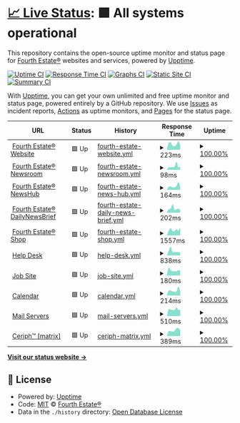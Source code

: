 # [📈 Live Status](https://status.fourthestate.org): <!--live status--> **🟩 All systems operational**

This repository contains the open-source uptime monitor and status page for [Fourth Estate®](https://www.fourthestate.org) websites and services, powered by [Upptime](https://github.com/upptime/upptime).

[![Uptime CI](https://github.com/FourthEstateOrg/status.fourthestate.org/workflows/Uptime%20CI/badge.svg)](https://github.com/FourthEstateOrg/status.fourthestate.org/actions?query=workflow%3A%22Uptime+CI%22)
[![Response Time CI](https://github.com/FourthEstateOrg/status.fourthestate.org/workflows/Response%20Time%20CI/badge.svg)](https://github.com/FourthEstateOrg/status.fourthestate.org/actions?query=workflow%3A%22Response+Time+CI%22)
[![Graphs CI](https://github.com/FourthEstateOrg/status.fourthestate.org/workflows/Graphs%20CI/badge.svg)](https://github.com/FourthEstateOrg/status.fourthestate.org/actions?query=workflow%3A%22Graphs+CI%22)
[![Static Site CI](https://github.com/FourthEstateOrg/status.fourthestate.org/workflows/Static%20Site%20CI/badge.svg)](https://github.com/FourthEstateOrg/status.fourthestate.org/actions?query=workflow%3A%22Static+Site+CI%22)
[![Summary CI](https://github.com/FourthEstateOrg/status.fourthestate.org/workflows/Summary%20CI/badge.svg)](https://github.com/FourthEstateOrg/status.fourthestate.org/actions?query=workflow%3A%22Summary+CI%22)

With [Upptime](https://upptime.js.org), you can get your own unlimited and free uptime monitor and status page, powered entirely by a GitHub repository. We use [Issues](https://github.com/FourthEstateOrg/status.fourthestate.org/issues) as incident reports, [Actions](https://github.com/FourthEstateOrg/status.fourthestate.org/actions) as uptime monitors, and [Pages](https://status.fourthestate.org) for the status page.

<!--start: status pages-->
<!-- This summary is generated by Upptime (https://github.com/upptime/upptime) -->
<!-- Do not edit this manually, your changes will be overwritten -->
<!-- prettier-ignore -->
| URL | Status | History | Response Time | Uptime |
| --- | ------ | ------- | ------------- | ------ |
| <img alt="" src="https://favicons.githubusercontent.com/www.fourthestate.org" height="13"> [Fourth Estate® Website](https://www.fourthestate.org) | 🟩 Up | [fourth-estate-website.yml](https://github.com/FourthEstateOrg/status.fourthestate.org/commits/HEAD/history/fourth-estate-website.yml) | <details><summary><img alt="Response time graph" src="./graphs/fourth-estate-website/response-time-week.png" height="20"> 223ms</summary><br><a href="https://status.fourthestate.org/history/fourth-estate-website"><img alt="Response time 251" src="https://img.shields.io/endpoint?url=https%3A%2F%2Fraw.githubusercontent.com%2FFourthEstateOrg%2Fstatus.fourthestate.org%2FHEAD%2Fapi%2Ffourth-estate-website%2Fresponse-time.json"></a><br><a href="https://status.fourthestate.org/history/fourth-estate-website"><img alt="24-hour response time 307" src="https://img.shields.io/endpoint?url=https%3A%2F%2Fraw.githubusercontent.com%2FFourthEstateOrg%2Fstatus.fourthestate.org%2FHEAD%2Fapi%2Ffourth-estate-website%2Fresponse-time-day.json"></a><br><a href="https://status.fourthestate.org/history/fourth-estate-website"><img alt="7-day response time 223" src="https://img.shields.io/endpoint?url=https%3A%2F%2Fraw.githubusercontent.com%2FFourthEstateOrg%2Fstatus.fourthestate.org%2FHEAD%2Fapi%2Ffourth-estate-website%2Fresponse-time-week.json"></a><br><a href="https://status.fourthestate.org/history/fourth-estate-website"><img alt="30-day response time 251" src="https://img.shields.io/endpoint?url=https%3A%2F%2Fraw.githubusercontent.com%2FFourthEstateOrg%2Fstatus.fourthestate.org%2FHEAD%2Fapi%2Ffourth-estate-website%2Fresponse-time-month.json"></a><br><a href="https://status.fourthestate.org/history/fourth-estate-website"><img alt="1-year response time 251" src="https://img.shields.io/endpoint?url=https%3A%2F%2Fraw.githubusercontent.com%2FFourthEstateOrg%2Fstatus.fourthestate.org%2FHEAD%2Fapi%2Ffourth-estate-website%2Fresponse-time-year.json"></a></details> | <details><summary><a href="https://status.fourthestate.org/history/fourth-estate-website">100.00%</a></summary><a href="https://status.fourthestate.org/history/fourth-estate-website"><img alt="All-time uptime 100.00%" src="https://img.shields.io/endpoint?url=https%3A%2F%2Fraw.githubusercontent.com%2FFourthEstateOrg%2Fstatus.fourthestate.org%2FHEAD%2Fapi%2Ffourth-estate-website%2Fuptime.json"></a><br><a href="https://status.fourthestate.org/history/fourth-estate-website"><img alt="24-hour uptime 100.00%" src="https://img.shields.io/endpoint?url=https%3A%2F%2Fraw.githubusercontent.com%2FFourthEstateOrg%2Fstatus.fourthestate.org%2FHEAD%2Fapi%2Ffourth-estate-website%2Fuptime-day.json"></a><br><a href="https://status.fourthestate.org/history/fourth-estate-website"><img alt="7-day uptime 100.00%" src="https://img.shields.io/endpoint?url=https%3A%2F%2Fraw.githubusercontent.com%2FFourthEstateOrg%2Fstatus.fourthestate.org%2FHEAD%2Fapi%2Ffourth-estate-website%2Fuptime-week.json"></a><br><a href="https://status.fourthestate.org/history/fourth-estate-website"><img alt="30-day uptime 100.00%" src="https://img.shields.io/endpoint?url=https%3A%2F%2Fraw.githubusercontent.com%2FFourthEstateOrg%2Fstatus.fourthestate.org%2FHEAD%2Fapi%2Ffourth-estate-website%2Fuptime-month.json"></a><br><a href="https://status.fourthestate.org/history/fourth-estate-website"><img alt="1-year uptime 100.00%" src="https://img.shields.io/endpoint?url=https%3A%2F%2Fraw.githubusercontent.com%2FFourthEstateOrg%2Fstatus.fourthestate.org%2FHEAD%2Fapi%2Ffourth-estate-website%2Fuptime-year.json"></a></details>
| <img alt="" src="https://favicons.githubusercontent.com/newsroom.fourthestate.org" height="13"> [Fourth Estate® Newsroom](https://newsroom.fourthestate.org) | 🟩 Up | [fourth-estate-newsroom.yml](https://github.com/FourthEstateOrg/status.fourthestate.org/commits/HEAD/history/fourth-estate-newsroom.yml) | <details><summary><img alt="Response time graph" src="./graphs/fourth-estate-newsroom/response-time-week.png" height="20"> 98ms</summary><br><a href="https://status.fourthestate.org/history/fourth-estate-newsroom"><img alt="Response time 123" src="https://img.shields.io/endpoint?url=https%3A%2F%2Fraw.githubusercontent.com%2FFourthEstateOrg%2Fstatus.fourthestate.org%2FHEAD%2Fapi%2Ffourth-estate-newsroom%2Fresponse-time.json"></a><br><a href="https://status.fourthestate.org/history/fourth-estate-newsroom"><img alt="24-hour response time 69" src="https://img.shields.io/endpoint?url=https%3A%2F%2Fraw.githubusercontent.com%2FFourthEstateOrg%2Fstatus.fourthestate.org%2FHEAD%2Fapi%2Ffourth-estate-newsroom%2Fresponse-time-day.json"></a><br><a href="https://status.fourthestate.org/history/fourth-estate-newsroom"><img alt="7-day response time 98" src="https://img.shields.io/endpoint?url=https%3A%2F%2Fraw.githubusercontent.com%2FFourthEstateOrg%2Fstatus.fourthestate.org%2FHEAD%2Fapi%2Ffourth-estate-newsroom%2Fresponse-time-week.json"></a><br><a href="https://status.fourthestate.org/history/fourth-estate-newsroom"><img alt="30-day response time 123" src="https://img.shields.io/endpoint?url=https%3A%2F%2Fraw.githubusercontent.com%2FFourthEstateOrg%2Fstatus.fourthestate.org%2FHEAD%2Fapi%2Ffourth-estate-newsroom%2Fresponse-time-month.json"></a><br><a href="https://status.fourthestate.org/history/fourth-estate-newsroom"><img alt="1-year response time 123" src="https://img.shields.io/endpoint?url=https%3A%2F%2Fraw.githubusercontent.com%2FFourthEstateOrg%2Fstatus.fourthestate.org%2FHEAD%2Fapi%2Ffourth-estate-newsroom%2Fresponse-time-year.json"></a></details> | <details><summary><a href="https://status.fourthestate.org/history/fourth-estate-newsroom">100.00%</a></summary><a href="https://status.fourthestate.org/history/fourth-estate-newsroom"><img alt="All-time uptime 100.00%" src="https://img.shields.io/endpoint?url=https%3A%2F%2Fraw.githubusercontent.com%2FFourthEstateOrg%2Fstatus.fourthestate.org%2FHEAD%2Fapi%2Ffourth-estate-newsroom%2Fuptime.json"></a><br><a href="https://status.fourthestate.org/history/fourth-estate-newsroom"><img alt="24-hour uptime 100.00%" src="https://img.shields.io/endpoint?url=https%3A%2F%2Fraw.githubusercontent.com%2FFourthEstateOrg%2Fstatus.fourthestate.org%2FHEAD%2Fapi%2Ffourth-estate-newsroom%2Fuptime-day.json"></a><br><a href="https://status.fourthestate.org/history/fourth-estate-newsroom"><img alt="7-day uptime 100.00%" src="https://img.shields.io/endpoint?url=https%3A%2F%2Fraw.githubusercontent.com%2FFourthEstateOrg%2Fstatus.fourthestate.org%2FHEAD%2Fapi%2Ffourth-estate-newsroom%2Fuptime-week.json"></a><br><a href="https://status.fourthestate.org/history/fourth-estate-newsroom"><img alt="30-day uptime 100.00%" src="https://img.shields.io/endpoint?url=https%3A%2F%2Fraw.githubusercontent.com%2FFourthEstateOrg%2Fstatus.fourthestate.org%2FHEAD%2Fapi%2Ffourth-estate-newsroom%2Fuptime-month.json"></a><br><a href="https://status.fourthestate.org/history/fourth-estate-newsroom"><img alt="1-year uptime 100.00%" src="https://img.shields.io/endpoint?url=https%3A%2F%2Fraw.githubusercontent.com%2FFourthEstateOrg%2Fstatus.fourthestate.org%2FHEAD%2Fapi%2Ffourth-estate-newsroom%2Fuptime-year.json"></a></details>
| <img alt="" src="https://favicons.githubusercontent.com/newshub.fourthestate.org" height="13"> [Fourth Estate® NewsHub](https://newshub.fourthestate.org) | 🟩 Up | [fourth-estate-news-hub.yml](https://github.com/FourthEstateOrg/status.fourthestate.org/commits/HEAD/history/fourth-estate-news-hub.yml) | <details><summary><img alt="Response time graph" src="./graphs/fourth-estate-news-hub/response-time-week.png" height="20"> 164ms</summary><br><a href="https://status.fourthestate.org/history/fourth-estate-news-hub"><img alt="Response time 242" src="https://img.shields.io/endpoint?url=https%3A%2F%2Fraw.githubusercontent.com%2FFourthEstateOrg%2Fstatus.fourthestate.org%2FHEAD%2Fapi%2Ffourth-estate-news-hub%2Fresponse-time.json"></a><br><a href="https://status.fourthestate.org/history/fourth-estate-news-hub"><img alt="24-hour response time 272" src="https://img.shields.io/endpoint?url=https%3A%2F%2Fraw.githubusercontent.com%2FFourthEstateOrg%2Fstatus.fourthestate.org%2FHEAD%2Fapi%2Ffourth-estate-news-hub%2Fresponse-time-day.json"></a><br><a href="https://status.fourthestate.org/history/fourth-estate-news-hub"><img alt="7-day response time 164" src="https://img.shields.io/endpoint?url=https%3A%2F%2Fraw.githubusercontent.com%2FFourthEstateOrg%2Fstatus.fourthestate.org%2FHEAD%2Fapi%2Ffourth-estate-news-hub%2Fresponse-time-week.json"></a><br><a href="https://status.fourthestate.org/history/fourth-estate-news-hub"><img alt="30-day response time 242" src="https://img.shields.io/endpoint?url=https%3A%2F%2Fraw.githubusercontent.com%2FFourthEstateOrg%2Fstatus.fourthestate.org%2FHEAD%2Fapi%2Ffourth-estate-news-hub%2Fresponse-time-month.json"></a><br><a href="https://status.fourthestate.org/history/fourth-estate-news-hub"><img alt="1-year response time 242" src="https://img.shields.io/endpoint?url=https%3A%2F%2Fraw.githubusercontent.com%2FFourthEstateOrg%2Fstatus.fourthestate.org%2FHEAD%2Fapi%2Ffourth-estate-news-hub%2Fresponse-time-year.json"></a></details> | <details><summary><a href="https://status.fourthestate.org/history/fourth-estate-news-hub">100.00%</a></summary><a href="https://status.fourthestate.org/history/fourth-estate-news-hub"><img alt="All-time uptime 100.00%" src="https://img.shields.io/endpoint?url=https%3A%2F%2Fraw.githubusercontent.com%2FFourthEstateOrg%2Fstatus.fourthestate.org%2FHEAD%2Fapi%2Ffourth-estate-news-hub%2Fuptime.json"></a><br><a href="https://status.fourthestate.org/history/fourth-estate-news-hub"><img alt="24-hour uptime 100.00%" src="https://img.shields.io/endpoint?url=https%3A%2F%2Fraw.githubusercontent.com%2FFourthEstateOrg%2Fstatus.fourthestate.org%2FHEAD%2Fapi%2Ffourth-estate-news-hub%2Fuptime-day.json"></a><br><a href="https://status.fourthestate.org/history/fourth-estate-news-hub"><img alt="7-day uptime 100.00%" src="https://img.shields.io/endpoint?url=https%3A%2F%2Fraw.githubusercontent.com%2FFourthEstateOrg%2Fstatus.fourthestate.org%2FHEAD%2Fapi%2Ffourth-estate-news-hub%2Fuptime-week.json"></a><br><a href="https://status.fourthestate.org/history/fourth-estate-news-hub"><img alt="30-day uptime 100.00%" src="https://img.shields.io/endpoint?url=https%3A%2F%2Fraw.githubusercontent.com%2FFourthEstateOrg%2Fstatus.fourthestate.org%2FHEAD%2Fapi%2Ffourth-estate-news-hub%2Fuptime-month.json"></a><br><a href="https://status.fourthestate.org/history/fourth-estate-news-hub"><img alt="1-year uptime 100.00%" src="https://img.shields.io/endpoint?url=https%3A%2F%2Fraw.githubusercontent.com%2FFourthEstateOrg%2Fstatus.fourthestate.org%2FHEAD%2Fapi%2Ffourth-estate-news-hub%2Fuptime-year.json"></a></details>
| <img alt="" src="https://favicons.githubusercontent.com/dailynewsbrief.com" height="13"> [Fourth Estate® DailyNewsBrief](https://dailynewsbrief.com) | 🟩 Up | [fourth-estate-daily-news-brief.yml](https://github.com/FourthEstateOrg/status.fourthestate.org/commits/HEAD/history/fourth-estate-daily-news-brief.yml) | <details><summary><img alt="Response time graph" src="./graphs/fourth-estate-daily-news-brief/response-time-week.png" height="20"> 202ms</summary><br><a href="https://status.fourthestate.org/history/fourth-estate-daily-news-brief"><img alt="Response time 205" src="https://img.shields.io/endpoint?url=https%3A%2F%2Fraw.githubusercontent.com%2FFourthEstateOrg%2Fstatus.fourthestate.org%2FHEAD%2Fapi%2Ffourth-estate-daily-news-brief%2Fresponse-time.json"></a><br><a href="https://status.fourthestate.org/history/fourth-estate-daily-news-brief"><img alt="24-hour response time 167" src="https://img.shields.io/endpoint?url=https%3A%2F%2Fraw.githubusercontent.com%2FFourthEstateOrg%2Fstatus.fourthestate.org%2FHEAD%2Fapi%2Ffourth-estate-daily-news-brief%2Fresponse-time-day.json"></a><br><a href="https://status.fourthestate.org/history/fourth-estate-daily-news-brief"><img alt="7-day response time 202" src="https://img.shields.io/endpoint?url=https%3A%2F%2Fraw.githubusercontent.com%2FFourthEstateOrg%2Fstatus.fourthestate.org%2FHEAD%2Fapi%2Ffourth-estate-daily-news-brief%2Fresponse-time-week.json"></a><br><a href="https://status.fourthestate.org/history/fourth-estate-daily-news-brief"><img alt="30-day response time 205" src="https://img.shields.io/endpoint?url=https%3A%2F%2Fraw.githubusercontent.com%2FFourthEstateOrg%2Fstatus.fourthestate.org%2FHEAD%2Fapi%2Ffourth-estate-daily-news-brief%2Fresponse-time-month.json"></a><br><a href="https://status.fourthestate.org/history/fourth-estate-daily-news-brief"><img alt="1-year response time 205" src="https://img.shields.io/endpoint?url=https%3A%2F%2Fraw.githubusercontent.com%2FFourthEstateOrg%2Fstatus.fourthestate.org%2FHEAD%2Fapi%2Ffourth-estate-daily-news-brief%2Fresponse-time-year.json"></a></details> | <details><summary><a href="https://status.fourthestate.org/history/fourth-estate-daily-news-brief">100.00%</a></summary><a href="https://status.fourthestate.org/history/fourth-estate-daily-news-brief"><img alt="All-time uptime 100.00%" src="https://img.shields.io/endpoint?url=https%3A%2F%2Fraw.githubusercontent.com%2FFourthEstateOrg%2Fstatus.fourthestate.org%2FHEAD%2Fapi%2Ffourth-estate-daily-news-brief%2Fuptime.json"></a><br><a href="https://status.fourthestate.org/history/fourth-estate-daily-news-brief"><img alt="24-hour uptime 100.00%" src="https://img.shields.io/endpoint?url=https%3A%2F%2Fraw.githubusercontent.com%2FFourthEstateOrg%2Fstatus.fourthestate.org%2FHEAD%2Fapi%2Ffourth-estate-daily-news-brief%2Fuptime-day.json"></a><br><a href="https://status.fourthestate.org/history/fourth-estate-daily-news-brief"><img alt="7-day uptime 100.00%" src="https://img.shields.io/endpoint?url=https%3A%2F%2Fraw.githubusercontent.com%2FFourthEstateOrg%2Fstatus.fourthestate.org%2FHEAD%2Fapi%2Ffourth-estate-daily-news-brief%2Fuptime-week.json"></a><br><a href="https://status.fourthestate.org/history/fourth-estate-daily-news-brief"><img alt="30-day uptime 100.00%" src="https://img.shields.io/endpoint?url=https%3A%2F%2Fraw.githubusercontent.com%2FFourthEstateOrg%2Fstatus.fourthestate.org%2FHEAD%2Fapi%2Ffourth-estate-daily-news-brief%2Fuptime-month.json"></a><br><a href="https://status.fourthestate.org/history/fourth-estate-daily-news-brief"><img alt="1-year uptime 100.00%" src="https://img.shields.io/endpoint?url=https%3A%2F%2Fraw.githubusercontent.com%2FFourthEstateOrg%2Fstatus.fourthestate.org%2FHEAD%2Fapi%2Ffourth-estate-daily-news-brief%2Fuptime-year.json"></a></details>
| <img alt="" src="https://favicons.githubusercontent.com/shop.fourthestate.org" height="13"> [Fourth Estate® Shop](https://shop.fourthestate.org/) | 🟩 Up | [fourth-estate-shop.yml](https://github.com/FourthEstateOrg/status.fourthestate.org/commits/HEAD/history/fourth-estate-shop.yml) | <details><summary><img alt="Response time graph" src="./graphs/fourth-estate-shop/response-time-week.png" height="20"> 1557ms</summary><br><a href="https://status.fourthestate.org/history/fourth-estate-shop"><img alt="Response time 1679" src="https://img.shields.io/endpoint?url=https%3A%2F%2Fraw.githubusercontent.com%2FFourthEstateOrg%2Fstatus.fourthestate.org%2FHEAD%2Fapi%2Ffourth-estate-shop%2Fresponse-time.json"></a><br><a href="https://status.fourthestate.org/history/fourth-estate-shop"><img alt="24-hour response time 1338" src="https://img.shields.io/endpoint?url=https%3A%2F%2Fraw.githubusercontent.com%2FFourthEstateOrg%2Fstatus.fourthestate.org%2FHEAD%2Fapi%2Ffourth-estate-shop%2Fresponse-time-day.json"></a><br><a href="https://status.fourthestate.org/history/fourth-estate-shop"><img alt="7-day response time 1557" src="https://img.shields.io/endpoint?url=https%3A%2F%2Fraw.githubusercontent.com%2FFourthEstateOrg%2Fstatus.fourthestate.org%2FHEAD%2Fapi%2Ffourth-estate-shop%2Fresponse-time-week.json"></a><br><a href="https://status.fourthestate.org/history/fourth-estate-shop"><img alt="30-day response time 1679" src="https://img.shields.io/endpoint?url=https%3A%2F%2Fraw.githubusercontent.com%2FFourthEstateOrg%2Fstatus.fourthestate.org%2FHEAD%2Fapi%2Ffourth-estate-shop%2Fresponse-time-month.json"></a><br><a href="https://status.fourthestate.org/history/fourth-estate-shop"><img alt="1-year response time 1679" src="https://img.shields.io/endpoint?url=https%3A%2F%2Fraw.githubusercontent.com%2FFourthEstateOrg%2Fstatus.fourthestate.org%2FHEAD%2Fapi%2Ffourth-estate-shop%2Fresponse-time-year.json"></a></details> | <details><summary><a href="https://status.fourthestate.org/history/fourth-estate-shop">100.00%</a></summary><a href="https://status.fourthestate.org/history/fourth-estate-shop"><img alt="All-time uptime 100.00%" src="https://img.shields.io/endpoint?url=https%3A%2F%2Fraw.githubusercontent.com%2FFourthEstateOrg%2Fstatus.fourthestate.org%2FHEAD%2Fapi%2Ffourth-estate-shop%2Fuptime.json"></a><br><a href="https://status.fourthestate.org/history/fourth-estate-shop"><img alt="24-hour uptime 100.00%" src="https://img.shields.io/endpoint?url=https%3A%2F%2Fraw.githubusercontent.com%2FFourthEstateOrg%2Fstatus.fourthestate.org%2FHEAD%2Fapi%2Ffourth-estate-shop%2Fuptime-day.json"></a><br><a href="https://status.fourthestate.org/history/fourth-estate-shop"><img alt="7-day uptime 100.00%" src="https://img.shields.io/endpoint?url=https%3A%2F%2Fraw.githubusercontent.com%2FFourthEstateOrg%2Fstatus.fourthestate.org%2FHEAD%2Fapi%2Ffourth-estate-shop%2Fuptime-week.json"></a><br><a href="https://status.fourthestate.org/history/fourth-estate-shop"><img alt="30-day uptime 100.00%" src="https://img.shields.io/endpoint?url=https%3A%2F%2Fraw.githubusercontent.com%2FFourthEstateOrg%2Fstatus.fourthestate.org%2FHEAD%2Fapi%2Ffourth-estate-shop%2Fuptime-month.json"></a><br><a href="https://status.fourthestate.org/history/fourth-estate-shop"><img alt="1-year uptime 100.00%" src="https://img.shields.io/endpoint?url=https%3A%2F%2Fraw.githubusercontent.com%2FFourthEstateOrg%2Fstatus.fourthestate.org%2FHEAD%2Fapi%2Ffourth-estate-shop%2Fuptime-year.json"></a></details>
| <img alt="" src="https://favicons.githubusercontent.com/helpdesk.fourthestate.org" height="13"> [Help Desk](https://helpdesk.fourthestate.org) | 🟩 Up | [help-desk.yml](https://github.com/FourthEstateOrg/status.fourthestate.org/commits/HEAD/history/help-desk.yml) | <details><summary><img alt="Response time graph" src="./graphs/help-desk/response-time-week.png" height="20"> 838ms</summary><br><a href="https://status.fourthestate.org/history/help-desk"><img alt="Response time 801" src="https://img.shields.io/endpoint?url=https%3A%2F%2Fraw.githubusercontent.com%2FFourthEstateOrg%2Fstatus.fourthestate.org%2FHEAD%2Fapi%2Fhelp-desk%2Fresponse-time.json"></a><br><a href="https://status.fourthestate.org/history/help-desk"><img alt="24-hour response time 994" src="https://img.shields.io/endpoint?url=https%3A%2F%2Fraw.githubusercontent.com%2FFourthEstateOrg%2Fstatus.fourthestate.org%2FHEAD%2Fapi%2Fhelp-desk%2Fresponse-time-day.json"></a><br><a href="https://status.fourthestate.org/history/help-desk"><img alt="7-day response time 838" src="https://img.shields.io/endpoint?url=https%3A%2F%2Fraw.githubusercontent.com%2FFourthEstateOrg%2Fstatus.fourthestate.org%2FHEAD%2Fapi%2Fhelp-desk%2Fresponse-time-week.json"></a><br><a href="https://status.fourthestate.org/history/help-desk"><img alt="30-day response time 801" src="https://img.shields.io/endpoint?url=https%3A%2F%2Fraw.githubusercontent.com%2FFourthEstateOrg%2Fstatus.fourthestate.org%2FHEAD%2Fapi%2Fhelp-desk%2Fresponse-time-month.json"></a><br><a href="https://status.fourthestate.org/history/help-desk"><img alt="1-year response time 801" src="https://img.shields.io/endpoint?url=https%3A%2F%2Fraw.githubusercontent.com%2FFourthEstateOrg%2Fstatus.fourthestate.org%2FHEAD%2Fapi%2Fhelp-desk%2Fresponse-time-year.json"></a></details> | <details><summary><a href="https://status.fourthestate.org/history/help-desk">100.00%</a></summary><a href="https://status.fourthestate.org/history/help-desk"><img alt="All-time uptime 99.25%" src="https://img.shields.io/endpoint?url=https%3A%2F%2Fraw.githubusercontent.com%2FFourthEstateOrg%2Fstatus.fourthestate.org%2FHEAD%2Fapi%2Fhelp-desk%2Fuptime.json"></a><br><a href="https://status.fourthestate.org/history/help-desk"><img alt="24-hour uptime 100.00%" src="https://img.shields.io/endpoint?url=https%3A%2F%2Fraw.githubusercontent.com%2FFourthEstateOrg%2Fstatus.fourthestate.org%2FHEAD%2Fapi%2Fhelp-desk%2Fuptime-day.json"></a><br><a href="https://status.fourthestate.org/history/help-desk"><img alt="7-day uptime 100.00%" src="https://img.shields.io/endpoint?url=https%3A%2F%2Fraw.githubusercontent.com%2FFourthEstateOrg%2Fstatus.fourthestate.org%2FHEAD%2Fapi%2Fhelp-desk%2Fuptime-week.json"></a><br><a href="https://status.fourthestate.org/history/help-desk"><img alt="30-day uptime 99.25%" src="https://img.shields.io/endpoint?url=https%3A%2F%2Fraw.githubusercontent.com%2FFourthEstateOrg%2Fstatus.fourthestate.org%2FHEAD%2Fapi%2Fhelp-desk%2Fuptime-month.json"></a><br><a href="https://status.fourthestate.org/history/help-desk"><img alt="1-year uptime 99.25%" src="https://img.shields.io/endpoint?url=https%3A%2F%2Fraw.githubusercontent.com%2FFourthEstateOrg%2Fstatus.fourthestate.org%2FHEAD%2Fapi%2Fhelp-desk%2Fuptime-year.json"></a></details>
| <img alt="" src="https://favicons.githubusercontent.com/jobs.fourthestate.org" height="13"> [Job Site](https://jobs.fourthestate.org) | 🟩 Up | [job-site.yml](https://github.com/FourthEstateOrg/status.fourthestate.org/commits/HEAD/history/job-site.yml) | <details><summary><img alt="Response time graph" src="./graphs/job-site/response-time-week.png" height="20"> 180ms</summary><br><a href="https://status.fourthestate.org/history/job-site"><img alt="Response time 212" src="https://img.shields.io/endpoint?url=https%3A%2F%2Fraw.githubusercontent.com%2FFourthEstateOrg%2Fstatus.fourthestate.org%2FHEAD%2Fapi%2Fjob-site%2Fresponse-time.json"></a><br><a href="https://status.fourthestate.org/history/job-site"><img alt="24-hour response time 332" src="https://img.shields.io/endpoint?url=https%3A%2F%2Fraw.githubusercontent.com%2FFourthEstateOrg%2Fstatus.fourthestate.org%2FHEAD%2Fapi%2Fjob-site%2Fresponse-time-day.json"></a><br><a href="https://status.fourthestate.org/history/job-site"><img alt="7-day response time 180" src="https://img.shields.io/endpoint?url=https%3A%2F%2Fraw.githubusercontent.com%2FFourthEstateOrg%2Fstatus.fourthestate.org%2FHEAD%2Fapi%2Fjob-site%2Fresponse-time-week.json"></a><br><a href="https://status.fourthestate.org/history/job-site"><img alt="30-day response time 212" src="https://img.shields.io/endpoint?url=https%3A%2F%2Fraw.githubusercontent.com%2FFourthEstateOrg%2Fstatus.fourthestate.org%2FHEAD%2Fapi%2Fjob-site%2Fresponse-time-month.json"></a><br><a href="https://status.fourthestate.org/history/job-site"><img alt="1-year response time 212" src="https://img.shields.io/endpoint?url=https%3A%2F%2Fraw.githubusercontent.com%2FFourthEstateOrg%2Fstatus.fourthestate.org%2FHEAD%2Fapi%2Fjob-site%2Fresponse-time-year.json"></a></details> | <details><summary><a href="https://status.fourthestate.org/history/job-site">100.00%</a></summary><a href="https://status.fourthestate.org/history/job-site"><img alt="All-time uptime 100.00%" src="https://img.shields.io/endpoint?url=https%3A%2F%2Fraw.githubusercontent.com%2FFourthEstateOrg%2Fstatus.fourthestate.org%2FHEAD%2Fapi%2Fjob-site%2Fuptime.json"></a><br><a href="https://status.fourthestate.org/history/job-site"><img alt="24-hour uptime 100.00%" src="https://img.shields.io/endpoint?url=https%3A%2F%2Fraw.githubusercontent.com%2FFourthEstateOrg%2Fstatus.fourthestate.org%2FHEAD%2Fapi%2Fjob-site%2Fuptime-day.json"></a><br><a href="https://status.fourthestate.org/history/job-site"><img alt="7-day uptime 100.00%" src="https://img.shields.io/endpoint?url=https%3A%2F%2Fraw.githubusercontent.com%2FFourthEstateOrg%2Fstatus.fourthestate.org%2FHEAD%2Fapi%2Fjob-site%2Fuptime-week.json"></a><br><a href="https://status.fourthestate.org/history/job-site"><img alt="30-day uptime 100.00%" src="https://img.shields.io/endpoint?url=https%3A%2F%2Fraw.githubusercontent.com%2FFourthEstateOrg%2Fstatus.fourthestate.org%2FHEAD%2Fapi%2Fjob-site%2Fuptime-month.json"></a><br><a href="https://status.fourthestate.org/history/job-site"><img alt="1-year uptime 100.00%" src="https://img.shields.io/endpoint?url=https%3A%2F%2Fraw.githubusercontent.com%2FFourthEstateOrg%2Fstatus.fourthestate.org%2FHEAD%2Fapi%2Fjob-site%2Fuptime-year.json"></a></details>
| <img alt="" src="https://favicons.githubusercontent.com/calendar.fourthestate.org" height="13"> [Calendar](https://calendar.fourthestate.org/) | 🟩 Up | [calendar.yml](https://github.com/FourthEstateOrg/status.fourthestate.org/commits/HEAD/history/calendar.yml) | <details><summary><img alt="Response time graph" src="./graphs/calendar/response-time-week.png" height="20"> 214ms</summary><br><a href="https://status.fourthestate.org/history/calendar"><img alt="Response time 218" src="https://img.shields.io/endpoint?url=https%3A%2F%2Fraw.githubusercontent.com%2FFourthEstateOrg%2Fstatus.fourthestate.org%2FHEAD%2Fapi%2Fcalendar%2Fresponse-time.json"></a><br><a href="https://status.fourthestate.org/history/calendar"><img alt="24-hour response time 185" src="https://img.shields.io/endpoint?url=https%3A%2F%2Fraw.githubusercontent.com%2FFourthEstateOrg%2Fstatus.fourthestate.org%2FHEAD%2Fapi%2Fcalendar%2Fresponse-time-day.json"></a><br><a href="https://status.fourthestate.org/history/calendar"><img alt="7-day response time 214" src="https://img.shields.io/endpoint?url=https%3A%2F%2Fraw.githubusercontent.com%2FFourthEstateOrg%2Fstatus.fourthestate.org%2FHEAD%2Fapi%2Fcalendar%2Fresponse-time-week.json"></a><br><a href="https://status.fourthestate.org/history/calendar"><img alt="30-day response time 218" src="https://img.shields.io/endpoint?url=https%3A%2F%2Fraw.githubusercontent.com%2FFourthEstateOrg%2Fstatus.fourthestate.org%2FHEAD%2Fapi%2Fcalendar%2Fresponse-time-month.json"></a><br><a href="https://status.fourthestate.org/history/calendar"><img alt="1-year response time 218" src="https://img.shields.io/endpoint?url=https%3A%2F%2Fraw.githubusercontent.com%2FFourthEstateOrg%2Fstatus.fourthestate.org%2FHEAD%2Fapi%2Fcalendar%2Fresponse-time-year.json"></a></details> | <details><summary><a href="https://status.fourthestate.org/history/calendar">100.00%</a></summary><a href="https://status.fourthestate.org/history/calendar"><img alt="All-time uptime 100.00%" src="https://img.shields.io/endpoint?url=https%3A%2F%2Fraw.githubusercontent.com%2FFourthEstateOrg%2Fstatus.fourthestate.org%2FHEAD%2Fapi%2Fcalendar%2Fuptime.json"></a><br><a href="https://status.fourthestate.org/history/calendar"><img alt="24-hour uptime 100.00%" src="https://img.shields.io/endpoint?url=https%3A%2F%2Fraw.githubusercontent.com%2FFourthEstateOrg%2Fstatus.fourthestate.org%2FHEAD%2Fapi%2Fcalendar%2Fuptime-day.json"></a><br><a href="https://status.fourthestate.org/history/calendar"><img alt="7-day uptime 100.00%" src="https://img.shields.io/endpoint?url=https%3A%2F%2Fraw.githubusercontent.com%2FFourthEstateOrg%2Fstatus.fourthestate.org%2FHEAD%2Fapi%2Fcalendar%2Fuptime-week.json"></a><br><a href="https://status.fourthestate.org/history/calendar"><img alt="30-day uptime 100.00%" src="https://img.shields.io/endpoint?url=https%3A%2F%2Fraw.githubusercontent.com%2FFourthEstateOrg%2Fstatus.fourthestate.org%2FHEAD%2Fapi%2Fcalendar%2Fuptime-month.json"></a><br><a href="https://status.fourthestate.org/history/calendar"><img alt="1-year uptime 100.00%" src="https://img.shields.io/endpoint?url=https%3A%2F%2Fraw.githubusercontent.com%2FFourthEstateOrg%2Fstatus.fourthestate.org%2FHEAD%2Fapi%2Fcalendar%2Fuptime-year.json"></a></details>
| <img alt="" src="https://favicons.githubusercontent.com/mail.fourthestate.org" height="13"> [Mail Servers](https://mail.fourthestate.org/) | 🟩 Up | [mail-servers.yml](https://github.com/FourthEstateOrg/status.fourthestate.org/commits/HEAD/history/mail-servers.yml) | <details><summary><img alt="Response time graph" src="./graphs/mail-servers/response-time-week.png" height="20"> 510ms</summary><br><a href="https://status.fourthestate.org/history/mail-servers"><img alt="Response time 571" src="https://img.shields.io/endpoint?url=https%3A%2F%2Fraw.githubusercontent.com%2FFourthEstateOrg%2Fstatus.fourthestate.org%2FHEAD%2Fapi%2Fmail-servers%2Fresponse-time.json"></a><br><a href="https://status.fourthestate.org/history/mail-servers"><img alt="24-hour response time 485" src="https://img.shields.io/endpoint?url=https%3A%2F%2Fraw.githubusercontent.com%2FFourthEstateOrg%2Fstatus.fourthestate.org%2FHEAD%2Fapi%2Fmail-servers%2Fresponse-time-day.json"></a><br><a href="https://status.fourthestate.org/history/mail-servers"><img alt="7-day response time 510" src="https://img.shields.io/endpoint?url=https%3A%2F%2Fraw.githubusercontent.com%2FFourthEstateOrg%2Fstatus.fourthestate.org%2FHEAD%2Fapi%2Fmail-servers%2Fresponse-time-week.json"></a><br><a href="https://status.fourthestate.org/history/mail-servers"><img alt="30-day response time 571" src="https://img.shields.io/endpoint?url=https%3A%2F%2Fraw.githubusercontent.com%2FFourthEstateOrg%2Fstatus.fourthestate.org%2FHEAD%2Fapi%2Fmail-servers%2Fresponse-time-month.json"></a><br><a href="https://status.fourthestate.org/history/mail-servers"><img alt="1-year response time 571" src="https://img.shields.io/endpoint?url=https%3A%2F%2Fraw.githubusercontent.com%2FFourthEstateOrg%2Fstatus.fourthestate.org%2FHEAD%2Fapi%2Fmail-servers%2Fresponse-time-year.json"></a></details> | <details><summary><a href="https://status.fourthestate.org/history/mail-servers">100.00%</a></summary><a href="https://status.fourthestate.org/history/mail-servers"><img alt="All-time uptime 100.00%" src="https://img.shields.io/endpoint?url=https%3A%2F%2Fraw.githubusercontent.com%2FFourthEstateOrg%2Fstatus.fourthestate.org%2FHEAD%2Fapi%2Fmail-servers%2Fuptime.json"></a><br><a href="https://status.fourthestate.org/history/mail-servers"><img alt="24-hour uptime 100.00%" src="https://img.shields.io/endpoint?url=https%3A%2F%2Fraw.githubusercontent.com%2FFourthEstateOrg%2Fstatus.fourthestate.org%2FHEAD%2Fapi%2Fmail-servers%2Fuptime-day.json"></a><br><a href="https://status.fourthestate.org/history/mail-servers"><img alt="7-day uptime 100.00%" src="https://img.shields.io/endpoint?url=https%3A%2F%2Fraw.githubusercontent.com%2FFourthEstateOrg%2Fstatus.fourthestate.org%2FHEAD%2Fapi%2Fmail-servers%2Fuptime-week.json"></a><br><a href="https://status.fourthestate.org/history/mail-servers"><img alt="30-day uptime 100.00%" src="https://img.shields.io/endpoint?url=https%3A%2F%2Fraw.githubusercontent.com%2FFourthEstateOrg%2Fstatus.fourthestate.org%2FHEAD%2Fapi%2Fmail-servers%2Fuptime-month.json"></a><br><a href="https://status.fourthestate.org/history/mail-servers"><img alt="1-year uptime 100.00%" src="https://img.shields.io/endpoint?url=https%3A%2F%2Fraw.githubusercontent.com%2FFourthEstateOrg%2Fstatus.fourthestate.org%2FHEAD%2Fapi%2Fmail-servers%2Fuptime-year.json"></a></details>
| <img alt="" src="https://favicons.githubusercontent.com/app.fourthestate.chat" height="13"> [Ceriph™ [matrix]](https://app.fourthestate.chat/) | 🟩 Up | [ceriph-matrix.yml](https://github.com/FourthEstateOrg/status.fourthestate.org/commits/HEAD/history/ceriph-matrix.yml) | <details><summary><img alt="Response time graph" src="./graphs/ceriph-matrix/response-time-week.png" height="20"> 389ms</summary><br><a href="https://status.fourthestate.org/history/ceriph-matrix"><img alt="Response time 431" src="https://img.shields.io/endpoint?url=https%3A%2F%2Fraw.githubusercontent.com%2FFourthEstateOrg%2Fstatus.fourthestate.org%2FHEAD%2Fapi%2Fceriph-matrix%2Fresponse-time.json"></a><br><a href="https://status.fourthestate.org/history/ceriph-matrix"><img alt="24-hour response time 325" src="https://img.shields.io/endpoint?url=https%3A%2F%2Fraw.githubusercontent.com%2FFourthEstateOrg%2Fstatus.fourthestate.org%2FHEAD%2Fapi%2Fceriph-matrix%2Fresponse-time-day.json"></a><br><a href="https://status.fourthestate.org/history/ceriph-matrix"><img alt="7-day response time 389" src="https://img.shields.io/endpoint?url=https%3A%2F%2Fraw.githubusercontent.com%2FFourthEstateOrg%2Fstatus.fourthestate.org%2FHEAD%2Fapi%2Fceriph-matrix%2Fresponse-time-week.json"></a><br><a href="https://status.fourthestate.org/history/ceriph-matrix"><img alt="30-day response time 431" src="https://img.shields.io/endpoint?url=https%3A%2F%2Fraw.githubusercontent.com%2FFourthEstateOrg%2Fstatus.fourthestate.org%2FHEAD%2Fapi%2Fceriph-matrix%2Fresponse-time-month.json"></a><br><a href="https://status.fourthestate.org/history/ceriph-matrix"><img alt="1-year response time 431" src="https://img.shields.io/endpoint?url=https%3A%2F%2Fraw.githubusercontent.com%2FFourthEstateOrg%2Fstatus.fourthestate.org%2FHEAD%2Fapi%2Fceriph-matrix%2Fresponse-time-year.json"></a></details> | <details><summary><a href="https://status.fourthestate.org/history/ceriph-matrix">100.00%</a></summary><a href="https://status.fourthestate.org/history/ceriph-matrix"><img alt="All-time uptime 100.00%" src="https://img.shields.io/endpoint?url=https%3A%2F%2Fraw.githubusercontent.com%2FFourthEstateOrg%2Fstatus.fourthestate.org%2FHEAD%2Fapi%2Fceriph-matrix%2Fuptime.json"></a><br><a href="https://status.fourthestate.org/history/ceriph-matrix"><img alt="24-hour uptime 100.00%" src="https://img.shields.io/endpoint?url=https%3A%2F%2Fraw.githubusercontent.com%2FFourthEstateOrg%2Fstatus.fourthestate.org%2FHEAD%2Fapi%2Fceriph-matrix%2Fuptime-day.json"></a><br><a href="https://status.fourthestate.org/history/ceriph-matrix"><img alt="7-day uptime 100.00%" src="https://img.shields.io/endpoint?url=https%3A%2F%2Fraw.githubusercontent.com%2FFourthEstateOrg%2Fstatus.fourthestate.org%2FHEAD%2Fapi%2Fceriph-matrix%2Fuptime-week.json"></a><br><a href="https://status.fourthestate.org/history/ceriph-matrix"><img alt="30-day uptime 100.00%" src="https://img.shields.io/endpoint?url=https%3A%2F%2Fraw.githubusercontent.com%2FFourthEstateOrg%2Fstatus.fourthestate.org%2FHEAD%2Fapi%2Fceriph-matrix%2Fuptime-month.json"></a><br><a href="https://status.fourthestate.org/history/ceriph-matrix"><img alt="1-year uptime 100.00%" src="https://img.shields.io/endpoint?url=https%3A%2F%2Fraw.githubusercontent.com%2FFourthEstateOrg%2Fstatus.fourthestate.org%2FHEAD%2Fapi%2Fceriph-matrix%2Fuptime-year.json"></a></details>

<!--end: status pages-->

[**Visit our status website →**](https://status.fourthestate.org)

## 📄 License

- Powered by: [Upptime](https://github.com/upptime/upptime)
- Code: [MIT](./LICENSE) © [Fourth Estate®](https://www.fourthestate.org)
- Data in the `./history` directory: [Open Database License](https://opendatacommons.org/licenses/odbl/1-0/)

